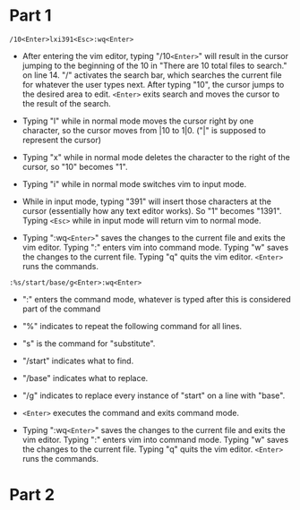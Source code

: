# Part 1
```
/10<Enter>lxi391<Esc>:wq<Enter>
```
* After entering the vim editor, typing "/10`<Enter>`" will result in the cursor jumping to the beginning of the 10 in "There are 10 total files to search." on line 14. "/" activates the search bar, which searches the current file for whatever the user types next. After typing "10", the cursor jumps to the desired area to edit. `<Enter>` exits search and moves the cursor to the result of the search.

* Typing "l" while in normal mode moves the cursor right by one character, so the cursor moves from |10 to 1|0. ("|" is supposed to represent the cursor)

* Typing "x" while in normal mode deletes the character to the right of the cursor, so "10" becomes "1".

* Typing "i" while in normal mode switches vim to input mode.

* While in input mode, typing "391" will insert those characters at the cursor (essentially how any text editor works). So "1" becomes "1391". Typing `<Esc>` while in input mode will return vim to normal mode.

* Typing ":wq`<Enter>`" saves the changes to the current file and exits the vim editor. Typing ":" enters vim into command mode. Typing "w" saves the changes to the current file. Typing "q" quits the vim editor. `<Enter>` runs the commands.

```
:%s/start/base/g<Enter>:wq<Enter>
```
* ":" enters the command mode, whatever is typed after this is considered part of the command

* "%" indicates to repeat the following command for all lines.

* "s" is the command for "substitute".

* "/start" indicates what to find.

* "/base" indicates what to replace.

* "/g" indicates to replace every instance of "start" on a line with "base".

* `<Enter>` executes the command and exits command mode.

* Typing ":wq`<Enter>`" saves the changes to the current file and exits the vim editor. Typing ":" enters vim into command mode. Typing "w" saves the changes to the current file. Typing "q" quits the vim editor. `<Enter>` runs the commands.

# Part 2

